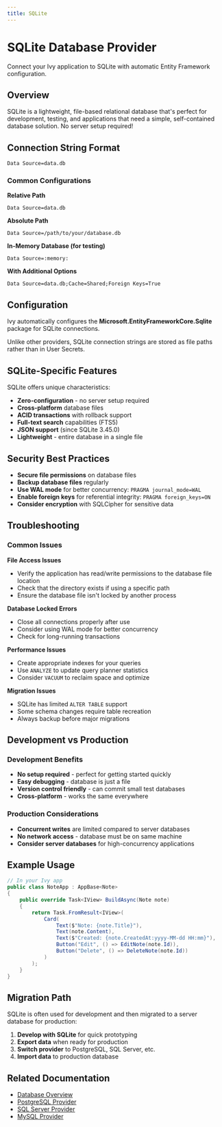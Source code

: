 ```yaml
---
title: SQLite
---
```


# SQLite Database Provider

<Ingress>
Connect your Ivy application to SQLite with automatic Entity Framework configuration.
</Ingress>

## Overview

SQLite is a lightweight, file-based relational database that's perfect for development, testing, and applications that need a simple, self-contained database solution. No server setup required!

## Connection String Format

```text
Data Source=data.db
```

### Common Configurations

**Relative Path**
```text
Data Source=data.db
```

**Absolute Path**
```text
Data Source=/path/to/your/database.db
```

**In-Memory Database (for testing)**
```text
Data Source=:memory:
```

**With Additional Options**
```text
Data Source=data.db;Cache=Shared;Foreign Keys=True
```

## Configuration

Ivy automatically configures the **Microsoft.EntityFrameworkCore.Sqlite** package for SQLite connections.

Unlike other providers, SQLite connection strings are stored as file paths rather than in User Secrets.

## SQLite-Specific Features

SQLite offers unique characteristics:
- **Zero-configuration** - no server setup required
- **Cross-platform** database files
- **ACID transactions** with rollback support
- **Full-text search** capabilities (FTS5)
- **JSON support** (since SQLite 3.45.0)
- **Lightweight** - entire database in a single file

## Security Best Practices

- **Secure file permissions** on database files
- **Backup database files** regularly
- **Use WAL mode** for better concurrency: `PRAGMA journal_mode=WAL`
- **Enable foreign keys** for referential integrity: `PRAGMA foreign_keys=ON`
- **Consider encryption** with SQLCipher for sensitive data

## Troubleshooting

### Common Issues

**File Access Issues**
- Verify the application has read/write permissions to the database file location
- Check that the directory exists if using a specific path
- Ensure the database file isn't locked by another process

**Database Locked Errors**
- Close all connections properly after use
- Consider using WAL mode for better concurrency
- Check for long-running transactions

**Performance Issues**
- Create appropriate indexes for your queries
- Use `ANALYZE` to update query planner statistics
- Consider `VACUUM` to reclaim space and optimize

**Migration Issues**
- SQLite has limited `ALTER TABLE` support
- Some schema changes require table recreation
- Always backup before major migrations

## Development vs Production

### Development Benefits
- **No setup required** - perfect for getting started quickly
- **Easy debugging** - database is just a file
- **Version control friendly** - can commit small test databases
- **Cross-platform** - works the same everywhere

### Production Considerations
- **Concurrent writes** are limited compared to server databases
- **No network access** - database must be on same machine
- **Consider server databases** for high-concurrency applications

## Example Usage

```csharp
// In your Ivy app
public class NoteApp : AppBase<Note>
{
    public override Task<IView> BuildAsync(Note note)
    {
        return Task.FromResult<IView>(
            Card(
                Text($"Note: {note.Title}"),
                Text(note.Content),
                Text($"Created: {note.CreatedAt:yyyy-MM-dd HH:mm}"),
                Button("Edit", () => EditNote(note.Id)),
                Button("Delete", () => DeleteNote(note.Id))
            )
        );
    }
}
```

## Migration Path

SQLite is often used for development and then migrated to a server database for production:

1. **Develop with SQLite** for quick prototyping
2. **Export data** when ready for production
3. **Switch provider** to PostgreSQL, SQL Server, etc.
4. **Import data** to production database

## Related Documentation

- [Database Overview](01_Overview.md)
- [PostgreSQL Provider](PostgreSQL.md)
- [SQL Server Provider](SqlServer.md)
- [MySQL Provider](MySQL.md)